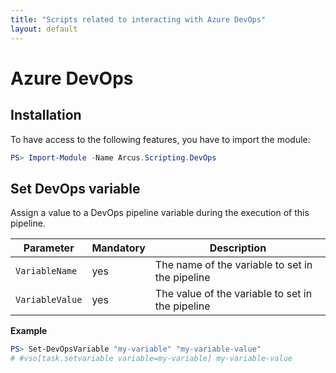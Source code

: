 ```yaml
---
title: "Scripts related to interacting with Azure DevOps"
layout: default
---
```


# Azure DevOps

## Installation

To have access to the following features, you have to import the module:

```powershell
PS> Import-Module -Name Arcus.Scripting.DevOps
```

## Set DevOps variable

Assign a value to a DevOps pipeline variable during the execution of this pipeline.

| Parameter       | Mandatory | Description                                       |
| --------------- | -------- | ------------------------------------------------ |
| `VariableName`  | yes      | The name of the variable to set in the pipeline  |
| `VariableValue` | yes      | The value of the variable to set in the pipeline |

**Example**

```powershell
PS> Set-DevOpsVariable "my-variable" "my-variable-value"
# #vso[task.setvariable variable=my-variable] my-variable-value
```
